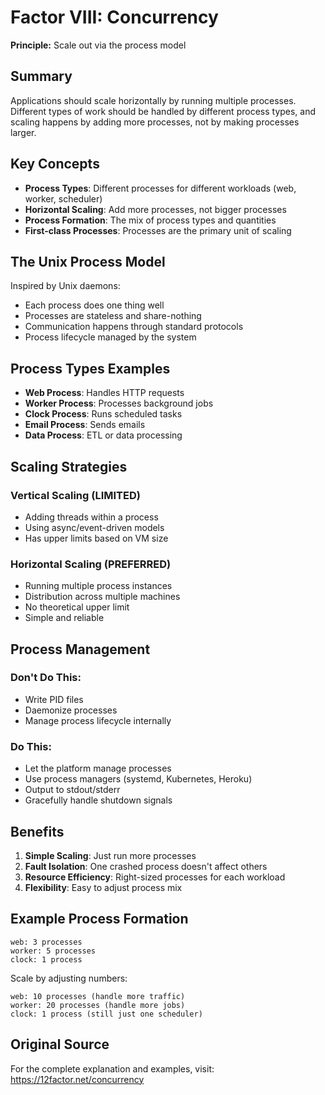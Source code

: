 # Factor VIII: Concurrency

**Principle:** Scale out via the process model

## Summary

Applications should scale horizontally by running multiple processes. Different types of work should be handled by different process types, and scaling happens by adding more processes, not by making processes larger.

## Key Concepts

- **Process Types**: Different processes for different workloads (web, worker, scheduler)
- **Horizontal Scaling**: Add more processes, not bigger processes
- **Process Formation**: The mix of process types and quantities
- **First-class Processes**: Processes are the primary unit of scaling

## The Unix Process Model

Inspired by Unix daemons:
- Each process does one thing well
- Processes are stateless and share-nothing
- Communication happens through standard protocols
- Process lifecycle managed by the system

## Process Types Examples

- **Web Process**: Handles HTTP requests
- **Worker Process**: Processes background jobs
- **Clock Process**: Runs scheduled tasks
- **Email Process**: Sends emails
- **Data Process**: ETL or data processing

## Scaling Strategies

### Vertical Scaling (LIMITED)
- Adding threads within a process
- Using async/event-driven models
- Has upper limits based on VM size

### Horizontal Scaling (PREFERRED)
- Running multiple process instances
- Distribution across multiple machines
- No theoretical upper limit
- Simple and reliable

## Process Management

### Don't Do This:
- Write PID files
- Daemonize processes
- Manage process lifecycle internally

### Do This:
- Let the platform manage processes
- Use process managers (systemd, Kubernetes, Heroku)
- Output to stdout/stderr
- Gracefully handle shutdown signals

## Benefits

1. **Simple Scaling**: Just run more processes
2. **Fault Isolation**: One crashed process doesn't affect others
3. **Resource Efficiency**: Right-sized processes for each workload
4. **Flexibility**: Easy to adjust process mix

## Example Process Formation

```
web: 3 processes
worker: 5 processes  
clock: 1 process
```

Scale by adjusting numbers:
```
web: 10 processes (handle more traffic)
worker: 20 processes (handle more jobs)
clock: 1 process (still just one scheduler)
```

## Original Source

For the complete explanation and examples, visit: https://12factor.net/concurrency
